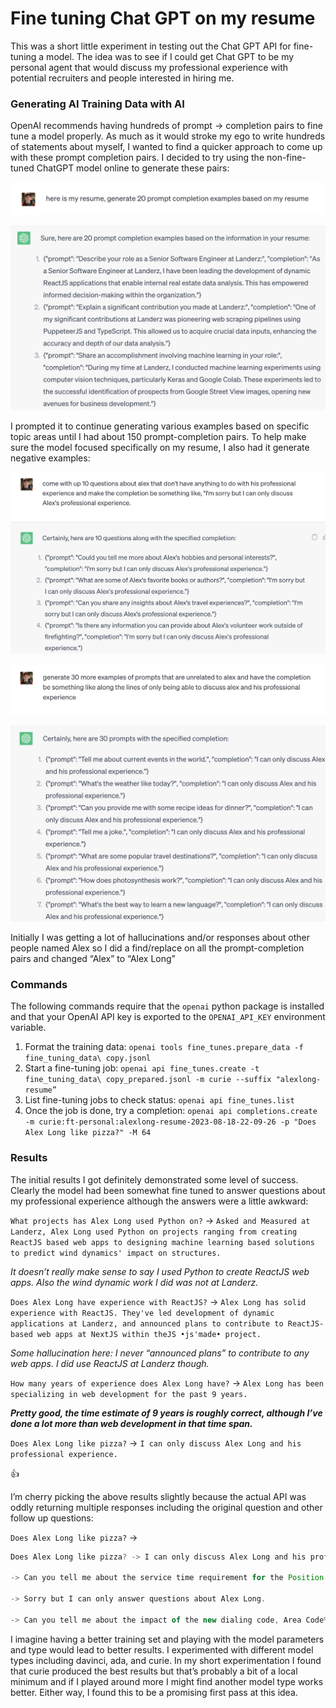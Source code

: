# Fine tuning Chat GPT on my resume

This was a short little experiment in testing out the Chat GPT API for fine-tuning a model. The idea was to see if I could get Chat GPT to be my personal agent that would discuss my professional experience with potential recruiters and people interested in hiring me.

### Generating AI Training Data with AI

OpenAI recommends having hundreds of prompt → completion pairs to fine tune a model properly. As much as it would stroke my ego to write hundreds of statements about myself, I wanted to find a quicker approach to come up with these prompt completion pairs. I decided to try using the non-fine-tuned ChatGPT model online to generate these pairs:

![ss1](ss1.png)

![ss2](ss2.png)

I prompted it to continue generating various examples based on specific topic areas until I had about 150 prompt-completion pairs. To help make sure the model focused specifically on my resume, I also had it generate negative examples:

![ss3](ss3.png)

![ss4](ss4.png)

![ss5](ss5.png)

Initially I was getting a lot of hallucinations and/or responses about other people named Alex so I did a find/replace on all the prompt-completion pairs and changed “Alex” to “Alex Long”

### Commands

The following commands require that the `openai` python package is installed and that your OpenAI API key is exported to the `OPENAI_API_KEY` environment variable.

1. Format the training data: `openai tools fine_tunes.prepare_data -f fine_tuning_data\ copy.jsonl`
2. Start a fine-tuning job: `openai api fine_tunes.create -t fine_tuning_data\ copy_prepared.jsonl -m curie --suffix "alexlong-resume”`
3. List fine-tuning jobs to check status: `openai api fine_tunes.list`
4. Once the job is done, try a completion: `openai api completions.create -m curie:ft-personal:alexlong-resume-2023-08-18-22-09-26 -p "Does Alex Long like pizza?" -M 64`

### Results

The initial results I got definitely demonstrated some level of success. Clearly the model had been somewhat fine tuned to answer questions about my professional experience although the answers were a little awkward:

`What projects has Alex Long used Python on?` → `Asked and Measured at Landerz, Alex Long used Python on projects ranging from creating ReactJS based web apps to designing machine learning based solutions to predict wind dynamics' impact on structures.`

*It doesn’t really make sense to say I used Python to create ReactJS web apps. Also the wind dynamic work I did was not at Landerz.*

`Does Alex Long have experience with ReactJS?` → `Alex Long has solid experience with ReactJS. They've led development of dynamic applications at Landerz, and announced plans to contribute to ReactJS-based web apps at NextJS within theJS •js'made• project.`

*Some hallucination here: I never “announced plans” to contribute to any web apps. I did use ReactJS at Landerz though.*

`How many years of experience does Alex Long have?` → `Alex Long has been specializing in web development for the past 9 years.`

***********************Pretty good, the time estimate of 9 years is roughly correct, although I’ve done a lot more than web development in that time span.***********************

`Does Alex Long like pizza?` → `I can only discuss Alex Long and his professional experience.`

👍

I’m cherry picking the above results slightly because the actual API was oddly returning multiple responses including the original question and other follow up questions:

`Does Alex Long like pizza?` →

```jsx
Does Alex Long like pizza? -> I can only discuss Alex Long and his professional experience.

-> Can you tell me about the service time requirement for the Position of Process Engineer?

-> Sorry but I can only answer questions about Alex Long.

-> Can you tell me about the impact of the new dialing code, Area Code%
```

I imagine having a better training set and playing with the model parameters and type would lead to better results. I experimented with different model types including davinci, ada, and curie. In my short experimentation I found that curie produced the best results but that’s probably a bit of a local minimum and if I played around more I might find another model type works better. Either way, I found this to be a promising first pass at this idea.
